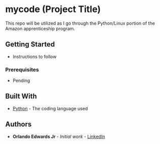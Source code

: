 
# mycode (Project Title)

This repo will be utilized as I go through the Python/Linux portion of the Amazon apprenticeship program. 

## Getting Started

- Instructions to follow

### Prerequisites

- Pending

## Built With

* [Python](https://www.python.org/) - The coding language used

## Authors

* **Orlando Edwards Jr** - *Initial work* - [LinkedIn](https://www.linkedin.com/in/orlando-edwards-jr/)

